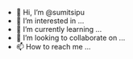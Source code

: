 - 👋 Hi, I’m @sumitsipu
- 👀 I’m interested in ...
- 🌱 I’m currently learning ...
- 💞️ I’m looking to collaborate on ...
- 📫 How to reach me ...

<!---
sumitsipu/sumitsipu is a ✨ special ✨ repository because its `README.md` (this file) appears on your GitHub profile.
You can click the Preview link to take a look at your changes.
--->
